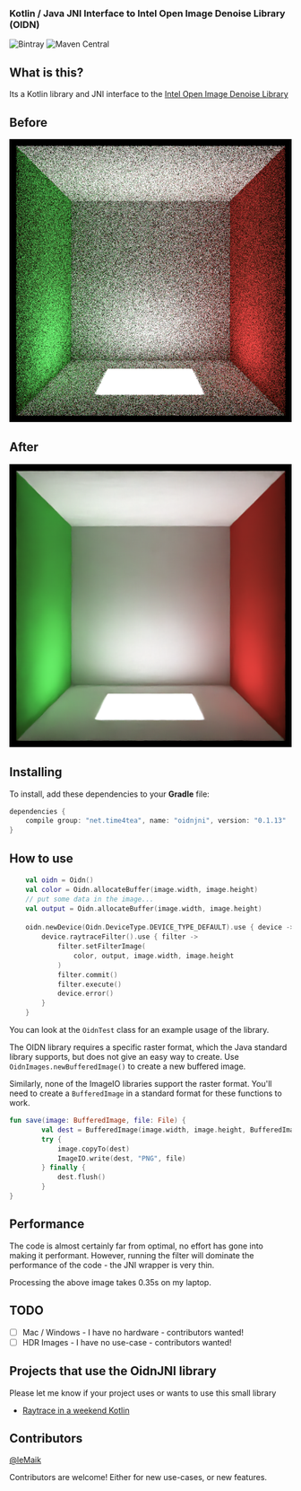 ### Kotlin / Java JNI Interface to Intel Open Image Denoise Library (OIDN)

![Bintray](https://img.shields.io/bintray/v/time4tea/oss/oidnjni)
![Maven Central](https://img.shields.io/maven-central/v/net.time4tea/oidnjni)

## What is this?

Its a Kotlin library and JNI interface to the [Intel Open Image Denoise Library](https://www.openimagedenoise.org) 

## Before

![Example](oidnkt/src/test/resources/example-cornellbox-rendered.png)

## After

![Example](example-output/example-cornellbox-denoised.png)

## Installing

To install, add these dependencies to your **Gradle** file:
```groovy
dependencies {
    compile group: "net.time4tea", name: "oidnjni", version: "0.1.13"
}
```

## How to use

```kotlin
    val oidn = Oidn()
    val color = Oidn.allocateBuffer(image.width, image.height)
    // put some data in the image...
    val output = Oidn.allocateBuffer(image.width, image.height)

    oidn.newDevice(Oidn.DeviceType.DEVICE_TYPE_DEFAULT).use { device ->
        device.raytraceFilter().use { filter ->
            filter.setFilterImage(
                color, output, image.width, image.height
            )
            filter.commit()
            filter.execute()
            device.error()
        }
    }
```

You can look at the `OidnTest` class for an example usage of the library.

The OIDN library requires a specific raster format, which the Java standard library supports, but does 
not give an easy way to create. Use `OidnImages.newBufferedImage()` to create a new buffered image.

Similarly, none of the ImageIO libraries support the raster format. You'll need to create a `BufferedImage`
in a standard format for these functions to work.

```kotlin
fun save(image: BufferedImage, file: File) {
        val dest = BufferedImage(image.width, image.height, BufferedImage.TYPE_INT_RGB)
        try {
            image.copyTo(dest)
            ImageIO.write(dest, "PNG", file)
        } finally {
            dest.flush()
        }
}
```

## Performance

The code is almost certainly far from optimal, no effort has gone into making it performant. However, running the filter
 will dominate the performance of the code - the JNI wrapper is very thin.

Processing the above image takes 0.35s on my laptop.

## TODO

- [ ] Mac / Windows - I have no hardware - contributors wanted!
- [ ] HDR Images    - I have no use-case - contributors wanted!

## Projects that use the OidnJNI library 

Please let me know if your project uses or wants to use this small library

- [Raytrace in a weekend Kotlin](https://github.com/time4tea/raytrace-in-a-weekend-kotlin)

## Contributors

[@leMaik](https://github.com/leMaik)

Contributors are welcome! Either for new use-cases, or new features.

